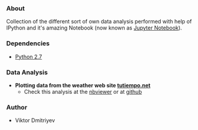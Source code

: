 ### About

Collection of the different sort of own data analysis performed with help of IPython and it's amazing Notebook (now known as [Jupyter Notebook](http://jupyter.org/)).

### Dependencies

* [Python 2.7](http://www.python.org/download/)

### Data Analysis

* **Plotting data from the weather web site [tutiempo.net](http://en.tutiempo.net/)**
    - Check this analysis at the [nbviewer](http://nbviewer.ipython.org/github/vdmitriyev/data-analysis-ipython/blob/master/tutiempo/tutiempo.ipynb) or at [github](https://github.com/vdmitriyev/data-analysis-ipython/blob/master/tutiempo/tutiempo.ipynb)

### Author

* Viktor Dmitriyev